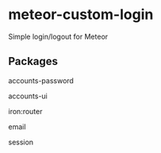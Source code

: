 # meteor-custom-login
Simple login/logout for Meteor


## Packages
accounts-password

accounts-ui

iron:router

email

session
